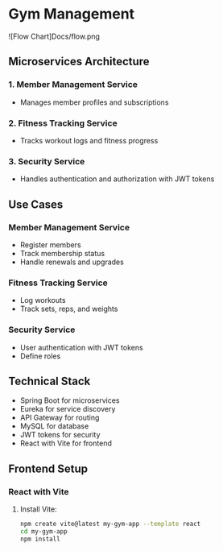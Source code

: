 # Gym Management 

![Flow Chart]Docs/flow.png

## Microservices Architecture

### 1. Member Management Service
- Manages member profiles and subscriptions

### 2. Fitness Tracking Service
- Tracks workout logs and fitness progress

### 3. Security Service
- Handles authentication and authorization with JWT tokens

## Use Cases

### Member Management Service
- Register members
- Track membership status
- Handle renewals and upgrades

### Fitness Tracking Service
- Log workouts
- Track sets, reps, and weights

### Security Service
- User authentication with JWT tokens
- Define roles

## Technical Stack
- Spring Boot for microservices
- Eureka for service discovery
- API Gateway for routing
- MySQL for database
- JWT tokens for security
- React with Vite for frontend

## Frontend Setup

### React with Vite
1. Install Vite:
   ```bash
   npm create vite@latest my-gym-app --template react
   cd my-gym-app
   npm install

